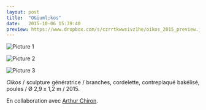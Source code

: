 ```yaml
---
layout: post
title:  "O&iuml;kos"
date:   2015-10-06 15:39:40
preview: https://www.dropbox.com/s/czrrtkwwsivz1he/oikos_2015_preview.jpeg?raw=1
---
```


![Picture 1](https://www.dropbox.com/s/h9ddukl6qotdetn/oikos_2015.jpeg?raw=1)

![Picture 2](https://www.dropbox.com/s/lmch0h5fkdpcuwz/Oikos_2015%20%282%29.jpg?raw=1)

![Picture 3](https://www.dropbox.com/s/7tx4r0kvsmvte3h/Oikos_2015.jpg?raw=1)

<p style="text-align:justify">
<span style="font-style: italic;">O&iuml;kos</span> / sculpture g&eacute;n&eacute;ratrice / branches, cordelette,  contreplaqu&eacute; bak&eacute;lis&eacute;, poules / &Oslash; 2,9 x 1,2 m / 2015.
</p>
<p style="text-align:justify">
En collaboration avec <a href="#" onclick='window.open("http://www.arthurchiron.com/");return false;'>Arthur Chiron</a>.
</p>


